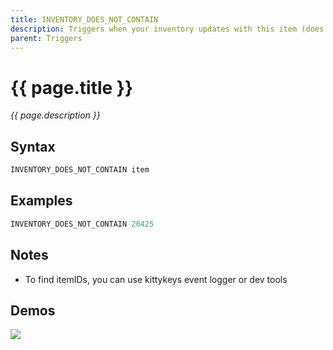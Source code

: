 ```yaml
---
title: INVENTORY_DOES_NOT_CONTAIN
description: Triggers when your inventory updates with this item (does not have item)
parent: Triggers
---
```


# {{ page.title }}

_{{ page.description }}_

## Syntax

```java
INVENTORY_DOES_NOT_CONTAIN item 
```

## Examples

```java
INVENTORY_DOES_NOT_CONTAIN 20425
```

## Notes

- To find itemIDs, you can use kittykeys event logger or dev tools

## Demos

![](N/A)

